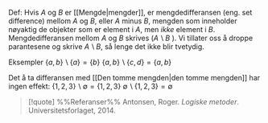 Def:
Hvis $A$ og $B$ er [[Mengde|mengder]], er mengdedifferansen (eng. set difference) mellom $A$ og $B$, eller $A$ minus $B$, mengden som inneholder nøyaktig de objekter som er element i $A$, men _ikke_ element i $B$. Mengdedifferansen mellom $A$ og $B$ skrives ($A\,\backslash\, B$ ). Vi tillater oss å droppe parantesene og skrive $A\,\backslash\, B$, så lenge det ikke blir tvetydig.

Eksempler
$\{a,b\}\,\backslash\,\{a\}=\{b\}$
$\{a,b\}\,\backslash\,\{c,d\}=\{a,b\}$

Det å ta differansen med [[Den tomme mengden|den tomme mengden]] har ingen effekt:
$\{1,2,3\}\,\backslash\,\emptyset=\{1,2,3\}$
$\emptyset\,\backslash\,\{1,2,3\}=\emptyset$

> [!quote] %%Referanser%%
Antonsen, Roger. *Logiske metoder*. Universitetsforlaget, 2014.